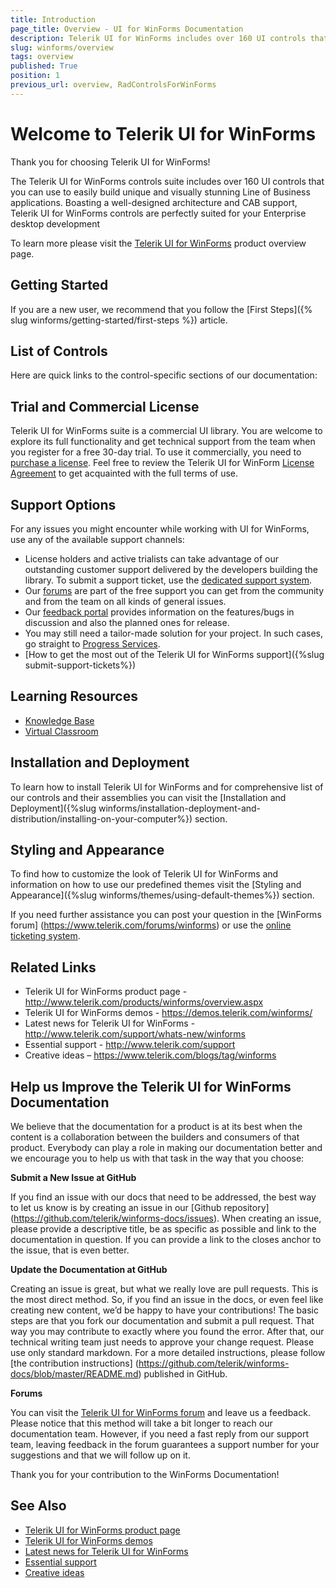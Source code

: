 ```yaml
---
title: Introduction
page_title: Overview - UI for WinForms Documentation
description: Telerik UI for WinForms includes over 160 UI controls that you can use to easily build unique and visually stunning Line of Business applications.
slug: winforms/overview
tags: overview
published: True
position: 1
previous_url: overview, RadControlsForWinForms
---
```


# Welcome to Telerik UI for WinForms

Thank you for choosing Telerik UI for WinForms!

The Telerik UI for WinForms controls suite includes over 160 UI controls that you can use to easily build unique and visually stunning Line of Business applications. Boasting a well-designed architecture and CAB support, Telerik UI for WinForms controls are perfectly suited for your Enterprise desktop development

To learn more please visit the [Telerik UI for WinForms](https://www.telerik.com/products/winforms.aspx) product overview page.

<CtaPanelIntroduction></CtaPanelIntroduction>

## Getting Started

If you are a new user, we recommend that you follow the [First Steps]({% slug winforms/getting-started/first-steps %}) article.

## List of Controls

Here are quick links to the control-specific sections of our documentation:

<IntroTable>
    <IntroTableColumn>
        <IntroTableSection title="Data Management">
            <IntroTableAnchor title="CardView" href="slug:winforms/cardview/overview"></IntroTableAnchor>
            <IntroTableAnchor title="CheckedListBox" href="slug:winforms/checkedlistbox"></IntroTableAnchor>
            <IntroTableAnchor title="DataEntry" href="slug:winforms/dataentry"></IntroTableAnchor>
            <IntroTableAnchor title="DataLayout" href="slug:winforms/datalayout/overview"></IntroTableAnchor>
            <IntroTableAnchor title="GridView" href="slug:winforms/gridview"></IntroTableAnchor>
            <IntroTableAnchor title="ListControl" href="slug:winforms/dropdown-listcontrol-and-checkeddropdownlist/listcontrol"></IntroTableAnchor>
            <IntroTableAnchor title="ListView" href="slug:winforms/listview"></IntroTableAnchor>
            <IntroTableAnchor title="PivotGrid" href="slug:winforms/pivotgrid"></IntroTableAnchor>
            <IntroTableAnchor title="PropertyGrid" href="slug:winforms/propertygrid"></IntroTableAnchor>
            <IntroTableAnchor title="TreeView" href="slug:winforms/treeview"></IntroTableAnchor>
            <IntroTableAnchor title="TreeMap" href="slug:winforms-treemap-overview"></IntroTableAnchor>
            <IntroTableAnchor title="HeatMap" href="slug:heatmap-overview"></IntroTableAnchor>
            <IntroTableAnchor title="VirtualGrid" href="slug:winforms/virtualgrid"></IntroTableAnchor>
            <IntroTableAnchor title="DataFilter" href="slug:winforms/datafilter/overview"></IntroTableAnchor>
            <IntroTableAnchor title="FilterView" href="slug:filter-view-overview"></IntroTableAnchor>
        </IntroTableSection>
        <IntroTableSection title="Tools">
            <IntroTableAnchor title="ControlSpy" href="slug:winforms/tools/controlspy"></IntroTableAnchor>
            <IntroTableAnchor title="Form Converter" href="slug:winforms/forms-and-dialogs/form-converter"></IntroTableAnchor>
            <IntroTableAnchor title="Element Hierarchy Editor" href="slug:winforms/tools/element-hierarchy-editor"></IntroTableAnchor>
            <IntroTableAnchor title="Shape Editor" href="slug:winforms/tools/shapeeditor"></IntroTableAnchor>
            <IntroTableAnchor title="Visual Style Builder" href="slug:winforms/tools/visual-style-builder"></IntroTableAnchor>
            <IntroTableAnchor title="Zip library" href="slug:document-processing-libraries-overview"></IntroTableAnchor>
        </IntroTableSection>
        <IntroTableSection title="Media">
            <IntroTableAnchor title="ImageEditor" href="slug:radimageeditor-overview"></IntroTableAnchor>
            <IntroTableAnchor title="WebCam" href="slug:webcam-overview"></IntroTableAnchor>
            <IntroTableAnchor title="PictureBox" href="slug:radpicturebox-overview"></IntroTableAnchor>
        </IntroTableSection>
        <IntroTableSection title="Document Processing">
            <IntroTableAnchor title="PdfProcessing" href="slug:document-processing-libraries-overview"></IntroTableAnchor>
            <IntroTableAnchor title="SpreadProcessing" href="slug:document-processing-libraries-overview"></IntroTableAnchor>
            <IntroTableAnchor title="SpreadStreamProcessing" href="slug:document-processing-libraries-overview"></IntroTableAnchor>
            <IntroTableAnchor title="WordsProcessing" href="slug:document-processing-libraries-overview"></IntroTableAnchor>
        </IntroTableSection>
    </IntroTableColumn>
    <IntroTableColumn>
        <IntroTableSection title="Interactivity & UX">
            <IntroTableAnchor title="AIPrompt" href="slug:aiprompt-overview"></IntroTableAnchor>
            <IntroTableAnchor title="Buttons" href="slug:winforms/buttons/button"></IntroTableAnchor>
            <IntroTableAnchor title="Carousel" href="slug:winforms/carousel"></IntroTableAnchor>
            <IntroTableAnchor title="Chat UI" href="slug:winforms/chat/overview"></IntroTableAnchor>
            <IntroTableAnchor title="Label" href="slug:winforms/panels-and-labels/label"></IntroTableAnchor>
            <IntroTableAnchor title="ProgressBar" href="slug:winforms/track-and-status-controls/progressbar"></IntroTableAnchor>
            <IntroTableAnchor title="Rating" href="slug:winforms/track-and-status-controls/rating"></IntroTableAnchor>
            <IntroTableAnchor title="Rotator" href="slug:winforms/rotator"></IntroTableAnchor>
            <IntroTableAnchor title="StepProgressBar" href="slug:stepprogressbar-overview"></IntroTableAnchor>
            <IntroTableAnchor title="TrackBar" href="slug:winforms/track-and-status-controls/trackbar"></IntroTableAnchor>
            <IntroTableAnchor title="WaitingBar" href="slug:winforms/track-and-status-controls/waitingbar"></IntroTableAnchor>
            <IntroTableAnchor title="VirtualKeyboard" href="slug:winforms-virtual-keyboard-overview"></IntroTableAnchor>
            <IntroTableAnchor title="Callout" href="slug:callout-overview"></IntroTableAnchor>
            <IntroTableAnchor title="NotifyIcon" href="slug:notifyicon-overview"></IntroTableAnchor>
        </IntroTableSection>
        <IntroTableSection title="Forms & Dialogs">
            <IntroTableAnchor title="AboutBox" href="slug:winforms/forms-and-dialogs/templates"></IntroTableAnchor>
            <IntroTableAnchor title="ColorDialog" href="slug:winforms/forms-and-dialogs/colordialog"></IntroTableAnchor>
            <IntroTableAnchor title="DesktopAlert" href="slug:winforms/desktopalert"></IntroTableAnchor>
            <IntroTableAnchor title="FileDialogs" href="slug:winforms/file-dialogs/overview"></IntroTableAnchor>
            <IntroTableAnchor title="Form" href="slug:winforms/forms-and-dialogs/form"></IntroTableAnchor>
            <IntroTableAnchor title="FormConverter" href="slug:winforms/forms-and-dialogs/form-converter"></IntroTableAnchor>
            <IntroTableAnchor title="MarkupDialog" href="slug:winforms/telerik-presentation-framework/radmarkupdialog"></IntroTableAnchor>
            <IntroTableAnchor title="MessageBox" href="slug:winforms/forms-and-dialogs/messagebox"></IntroTableAnchor>
            <IntroTableAnchor title="RadScrollBar" href="slug:winforms/track-and-status-controls/scrollbar"></IntroTableAnchor>
            <IntroTableAnchor title="RibbonForm" href="slug:winforms/forms-and-dialogs/ribbonform"></IntroTableAnchor>
            <IntroTableAnchor title="ShapedForm" href="slug:winforms/forms-and-dialogs/shapedform"></IntroTableAnchor>
            <IntroTableAnchor title="StatusStrip" href="slug:winforms/forms-and-dialogs/statusstrip"></IntroTableAnchor>
            <IntroTableAnchor title="TabbedForm" href="slug:radtabbedform-overview"></IntroTableAnchor>
            <IntroTableAnchor title="TaskDialog" href="slug:task-dialog-overview"></IntroTableAnchor>
            <IntroTableAnchor title="ToolbarForm" href="slug:radtoolbarform-overview"></IntroTableAnchor>
            <IntroTableAnchor title="TitleBar" href="slug:winforms/forms-and-dialogs/statusstrip"></IntroTableAnchor>
            <IntroTableAnchor title="ToastNotification" href="slug:toast-notification-overview"></IntroTableAnchor>
            <IntroTableAnchor title="TaskbarButton" href="slug:taskbar-button-overview"></IntroTableAnchor>
            <IntroTableAnchor title="SplashScreen" href="slug:splashscreen-overview"></IntroTableAnchor>
            <IntroTableAnchor title="Overlay" href="slug:overlay-overview"></IntroTableAnchor>
            <IntroTableAnchor title="Flyout" href="slug:flyout-overview"></IntroTableAnchor>
        </IntroTableSection>
    </IntroTableColumn>
    <IntroTableColumn>
        <IntroTableSection title="Scheduling">
            <IntroTableAnchor title="Calendar" href="slug:winforms/calendar"></IntroTableAnchor>
            <IntroTableAnchor title="GanttView" href="slug:winforms/ganttview"></IntroTableAnchor>
            <IntroTableAnchor title="Scheduler" href="slug:winforms/scheduler"></IntroTableAnchor>
        </IntroTableSection>
        <IntroTableSection title="Editors">
            <IntroTableAnchor title="AutoCompleteBox" href="slug:winforms/editors/autocompletebox"></IntroTableAnchor>
            <IntroTableAnchor title="BrowseEditor" href="slug:winforms/editors/browseeditor"></IntroTableAnchor>
            <IntroTableAnchor title="ButtonTextBox" href="slug:winforms/editors/buttontextbox"></IntroTableAnchor>
            <IntroTableAnchor title="CalculatorDropDown" href="slug:winforms/editors/calculatordropdown"></IntroTableAnchor>
            <IntroTableAnchor title="Calculator" href="slug:calculator-overview"></IntroTableAnchor>
            <IntroTableAnchor title="CheckedDropDownList" href="slug:winforms/dropdown-listcontrol-and-checkeddropdownlist/checkeddropdownlist"></IntroTableAnchor>
            <IntroTableAnchor title="Clock" href="slug:winforms/clock"></IntroTableAnchor>
            <IntroTableAnchor title="ColorBox" href="slug:winforms/editors/colorbox"></IntroTableAnchor>
            <IntroTableAnchor title="DateOnlyPicker (.NET Only)" href="slug:editors-dateonlypicker-overview"></IntroTableAnchor>
            <IntroTableAnchor title="DateTimePicker" href="slug:winforms/editors/datetimepicker"></IntroTableAnchor>
            <IntroTableAnchor title="DomainUpDown" href="slug:winforms/editors/domainupdown/overview"></IntroTableAnchor>
            <IntroTableAnchor title="DropDownList" href="slug:winforms/dropdown-listcontrol-and-checkeddropdownlist/dropdownlist"></IntroTableAnchor>
            <IntroTableAnchor title="FontDropDownList" href="slug:winforms/editors/fontdropdownlist"></IntroTableAnchor>
            <IntroTableAnchor title="MaskedEditBox" href="slug:winforms/editors/maskededitbox"></IntroTableAnchor>
            <IntroTableAnchor title="MultiColumnComboBox" href="slug:winforms/multicolumncombobox"></IntroTableAnchor>
            <IntroTableAnchor title="PopupEditor" href="slug:winforms/editors/popupeditor"></IntroTableAnchor>
            <IntroTableAnchor title="SpinEditor" href="slug:winforms/editors/spineditor"></IntroTableAnchor>
            <IntroTableAnchor title="Spreadsheet" href="slug:radspreadsheet-overview"></IntroTableAnchor>
            <IntroTableAnchor title="TextBox" href="slug:winforms/editors/textbox"></IntroTableAnchor>
            <IntroTableAnchor title="TimeOnlyPicker (.NET Only)" href="slug:editors-timeonlypicker-overview"></IntroTableAnchor>
            <IntroTableAnchor title="TimePicker" href="slug:winforms/editors/timepicker"></IntroTableAnchor>
            <IntroTableAnchor title="TimeSpanPicker" href="slug:radtimespanpicker-overview"></IntroTableAnchor>
            <IntroTableAnchor title="SyntaxEditor" href="slug:syntax-editor-overview"></IntroTableAnchor>
        </IntroTableSection>
        <IntroTableSection title="Office">
            <IntroTableAnchor title="PDFViewer" href="slug:winforms/pdfviewer"></IntroTableAnchor>
            <IntroTableAnchor title="RichTextEditor" href="slug:winforms/richtexteditor"></IntroTableAnchor>
            <IntroTableAnchor title="SpellChecker" href="slug:winforms/spellchecker"></IntroTableAnchor>
        </IntroTableSection>
    </IntroTableColumn>
    <IntroTableColumn>
        <IntroTableSection title="Navigation">
            <IntroTableAnchor title="ApplicationMenu" href="slug:winforms/menus/applicationmenu"></IntroTableAnchor>
            <IntroTableAnchor title="BreadCrumb" href="slug:winforms/treeview/breadcrumb"></IntroTableAnchor>
            <IntroTableAnchor title="CommandBar" href="slug:winforms/commandbar"></IntroTableAnchor>
            <IntroTableAnchor title="ContextMenu" href="slug:winforms/menus/contextmenu/context-menus"></IntroTableAnchor>
            <IntroTableAnchor title="Menu" href="slug:winforms/menus/menu"></IntroTableAnchor>
            <IntroTableAnchor title="PageView" href="slug:winforms/pageview"></IntroTableAnchor>
            <IntroTableAnchor title="NavigationView" href="slug:navigationview-overview"></IntroTableAnchor>
            <IntroTableAnchor title="OfficeNavigationBar" href="slug:officenavigationbar-overview"></IntroTableAnchor>
            <IntroTableAnchor title="Panorama" href="slug:winforms/panorama"></IntroTableAnchor>
            <IntroTableAnchor title="RibbonBar" href="slug:winforms/ribbonbar"></IntroTableAnchor>
            <IntroTableAnchor title="SlideView" href="slug:slideview-overview"></IntroTableAnchor>
            <IntroTableAnchor title="PipsPager" href="slug:pipspager-overview"></IntroTableAnchor>
        </IntroTableSection>
        <IntroTableSection title="Layout">
            <IntroTableAnchor title="CollapsiblePanel" href="slug:winforms/panels-and-labels/collapsiblepanel"></IntroTableAnchor>
            <IntroTableAnchor title="Dock" href="slug:winforms/dock"></IntroTableAnchor>
            <IntroTableAnchor title="GroupBox" href="slug:winforms/panels-and-labels/groupbox/overview"></IntroTableAnchor>
            <IntroTableAnchor title="LayoutControl" href="slug:winforms/layoutcontrol"></IntroTableAnchor>
            <IntroTableAnchor title="Panel" href="slug:winforms/panels-and-labels/panel"></IntroTableAnchor>
            <IntroTableAnchor title="ScrollablePanel" href="slug:winforms/panels-and-labels/radscrollablepanel"></IntroTableAnchor>
            <IntroTableAnchor title="Separator" href="slug:winforms/panels-and-labels/separator"></IntroTableAnchor>
            <IntroTableAnchor title="SplitContainer" href="slug:winforms/splitcontainer"></IntroTableAnchor>
        </IntroTableSection>
        <IntroTableSection title="Framework">
            <IntroTableAnchor title="UI Framework" href="slug:winforms/telerik-presentation-framework/overview"></IntroTableAnchor>
        </IntroTableSection>
        <IntroTableSection title="Data Visualization">
            <IntroTableAnchor title="Barcode" href="slug:winforms/barcode/overview"></IntroTableAnchor>
            <IntroTableAnchor title="BarcodeView" href="slug:barcodeview-overview"></IntroTableAnchor>
            <IntroTableAnchor title="BindingNavigator" href="slug:winforms/bindingnavigator"></IntroTableAnchor>
            <IntroTableAnchor title="BulletGraph" href="slug:winforms/gauges/bulletgraph"></IntroTableAnchor>
            <IntroTableAnchor title="ChartView" href="slug:winforms/chartview/overview"></IntroTableAnchor>
            <IntroTableAnchor title="Diagram" href="slug:winforms/diagram"></IntroTableAnchor>
            <IntroTableAnchor title="LinearGauge" href="slug:winforms/gauges/lineargauge"></IntroTableAnchor>
            <IntroTableAnchor title="Map" href="slug:winforms/map"></IntroTableAnchor>
            <IntroTableAnchor title="RadialGauge" href="slug:winforms/gauges/radialgauge"></IntroTableAnchor>
            <IntroTableAnchor title="RangeSelector" href="slug:winforms/rangeselector/overview"></IntroTableAnchor>
            <IntroTableAnchor title="Sparkline" href="slug:radsparkline-overview"></IntroTableAnchor>
            <IntroTableAnchor title="Task Board" href="slug:task-board-overview"></IntroTableAnchor>
        </IntroTableSection>
    </IntroTableColumn>
</IntroTable>


## Trial and Commercial License

Telerik UI for WinForms suite is a commercial UI library. You are welcome to explore its full functionality and get technical support from the team when you register for a free 30-day trial. To use it commercially, you need to [purchase a license](https://www.telerik.com/purchase.aspx). Feel free to review the Telerik UI for WinForm [License Agreement](https://www.telerik.com/purchase/license-agreement/winforms-dlw-s) to get acquainted with the full terms of use.  

## Support Options		

For any issues you might encounter while working with UI for WinForms, use any of the available support channels:

* License holders and active trialists can take advantage of our outstanding customer support delivered by the developers building the library. To submit a support ticket, use the [dedicated support system](https://www.telerik.com/account/support-tickets?pid=523&supcId=daf62541-57e0-b84c-8b5e-da9851c61873&fbp=false).
* Our [forums](https://www.telerik.com/forums/winforms) are part of the free support you can get from the community and from the team on all kinds of general issues.
* Our [feedback portal](https://feedback.telerik.com/winforms) provides information on the features/bugs in discussion and also the planned ones for release.
* You may still need a tailor-made solution for your project. In such cases, go straight to [Progress Services](https://www.progress.com/services).
* [How to get the most out of the Telerik UI for WinForms support]({%slug submit-support-tickets%})

## Learning Resources

* [Knowledge Base](https://docs.telerik.com/devtools/winforms/knowledge-base)
* [Virtual Classroom](https://www.telerik.com/account/support/virtual-classroom)

## Installation and Deployment

To learn how to install Telerik UI for WinForms and for comprehensive list of our controls and their assemblies you can visit the [Installation and Deployment]({%slug winforms/installation-deployment-and-distribution/installing-on-your-computer%}) section.

## Styling and Appearance

To find how to customize the look of Telerik UI for WinForms and information on how to use our predefined themes visit the [Styling and Appearance]({%slug winforms/themes/using-default-themes%}) section.

If you need further assistance you can post your question in the [WinForms forum] (https://www.telerik.com/forums/winforms) or use the [online ticketing system](https://www.telerik.com/account/login.aspx?ReturnUrl=%2faccount%2fsupport-tickets%2favailable-support-list.aspx).

## Related Links

* Telerik UI for WinForms product page - http://www.telerik.com/products/winforms/overview.aspx
* Telerik UI for WinForms demos - https://demos.telerik.com/winforms/
* Latest news for Telerik UI for WinForms - http://www.telerik.com/support/whats-new/winforms
* Essential support - http://www.telerik.com/support
* Creative ideas – https://www.telerik.com/blogs/tag/winforms

## Help us Improve the Telerik UI for WinForms Documentation

We believe that the documentation for a product is at its best when the content is a collaboration between the builders and consumers of that product. Everybody can play a role in making our documentation better and we encourage you to help us with that task in the way that you choose:

__Submit a New Issue at GitHub__

If you find an issue with our docs that need to be addressed, the best way to let us know is by creating an issue in our [Github repository] (https://github.com/telerik/winforms-docs/issues). When creating an issue, please provide a descriptive title, be as specific as possible and link to the documentation in question. If you can provide a link to the closes anchor to the issue, that is even better.

__Update the Documentation at GitHub__

Creating an issue is great, but what we really love are pull requests. This is the most direct method.  So, if you find an issue in the docs, or even feel like creating new content, we’d be happy to have your contributions! The basic steps are that you fork our documentation and submit a pull request. That way you may contribute to exactly where you found the error.  After that, our technical writing team just needs to approve your change request. Please use only standard markdown. For a more detailed instructions, please follow [the contribution instructions] (https://github.com/telerik/winforms-docs/blob/master/README.md) published in GitHub.

__Forums__

You can visit the [Telerik UI for WinForms forum](https://www.telerik.com/forums/winforms) and leave us a feedback.  Please notice that this method will take a bit longer to reach our documentation team. However, if you need a fast reply from our support team, leaving feedback in the forum guarantees a support number for your suggestions and that we will follow up on it.

Thank you for your contribution to the WinForms Documentation!

## See Also

* [Telerik UI for WinForms product page](https://www.telerik.com/products/winforms.aspx)
* [Telerik UI for WinForms demos](https://telerik-winforms-demos.s3.amazonaws.com/TelerikWinFormsExamplesLauncher.exe)
* [Latest news for Telerik UI for WinForms](https://www.telerik.com/support/whats-new/winforms)
* [Essential support](http://www.telerik.com/support)
* [Creative ideas](https://www.telerik.com/blogs/tag/ui-for-winforms)
